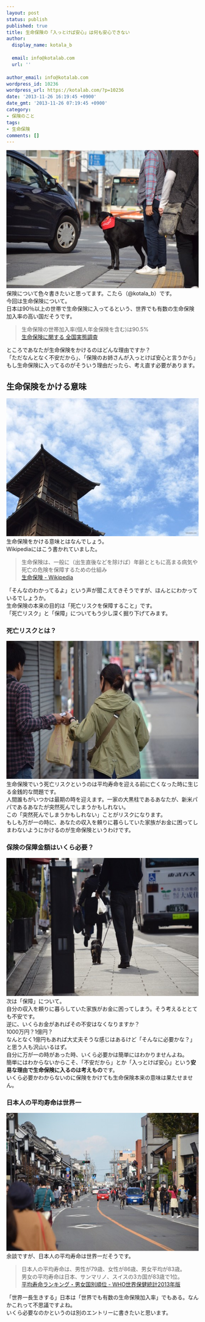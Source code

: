 ```yaml
---
layout: post
status: publish
published: true
title: 生命保険の「入っとけば安心」は何も安心できない
author:
  display_name: kotala_b

  email: info@kotalab.com
  url: ''

author_email: info@kotalab.com
wordpress_id: 10236
wordpress_url: https://kotalab.com/?p=10236
date: '2013-11-26 16:19:45 +0900'
date_gmt: '2013-11-26 07:19:45 +0900'
category:
- 保険のこと
tags:
- 生命保険
comments: []
---
```

<p><img src="/wp-content/uploads/insurancecannotfeelrelieved_131126_01-546x361.jpg" alt="insurancecannotfeelrelieved_131126_01" width="546" height="361" class="alignnone size-large wp-image-10244" /><br />
保険について色々書きたいと思ってます。こたら（@kotala_b）です。<br />
今回は生命保険について。<br />
日本は90％以上の世帯で生命保険に入ってるという、世界でも有数の生命保険加入率の高い国だそうです。</p>
<blockquote><p>生命保険の世帯加入率(個人年金保険を含む)は90.5%<br />
<a href="http://www.jili.or.jp/press/2012/pdf/h24_zenkoku.pdf" target="_blank">生命保険に関する 全国実態調査</a><span class="removed_link" title="b.hatena.ne.jp/entry/http://www.jili.or.jp/press/2012/pdf/h24_zenkoku.pdf"><img border="0" src="https://b.hatena.ne.jp/entry/image/http://www.jili.or.jp/press/2012/pdf/h24_zenkoku.pdf" alt="" /></span>
</p></blockquote>
<p>ところであなたが生命保険をかけるのはどんな理由ですか？<br />
「ただなんとなく不安だから」、「保険のお姉さんが入っとけば安心と言うから」<br />
もし生命保険に入ってるのがそういう理由だったら、考え直す必要があります。<br />
</p>
<!--more-->
<h2>生命保険をかける意味</h2>
<p><img src="/wp-content/uploads/insurancecannotfeelrelieved_131126_02-546x361.jpg" alt="insurancecannotfeelrelieved_131126_02" width="546" height="361" class="alignnone size-large wp-image-10245" /><br />
生命保険をかける意味とはなんでしょう。<br />
Wikipediaにはこう書かれていました。</p>
<blockquote><p>
生命保険は、一般に（出生直後などを除けば）年齢とともに高まる病気や死亡の危険を保障するための仕組み<br />
<a href="https://ja.wikipedia.org/wiki/%E7%94%9F%E5%91%BD%E4%BF%9D%E9%99%BA#.E7.94.9F.E5.91.BD.E4.BF.9D.E9.99.BA.E8.B1.86.E7.9F.A5.E8.AD.98" target="_blank">生命保険 - Wikipedia</a><a href="https://b.hatena.ne.jp/entry/https://ja.wikipedia.org/wiki/%E7%94%9F%E5%91%BD%E4%BF%9D%E9%99%BA#.E7.94.9F.E5.91.BD.E4.BF.9D.E9.99.BA.E8.B1.86.E7.9F.A5.E8.AD.98" target="_blank"><img border="0" src="https://b.hatena.ne.jp/entry/image/https://ja.wikipedia.org/wiki/%E7%94%9F%E5%91%BD%E4%BF%9D%E9%99%BA#.E7.94.9F.E5.91.BD.E4.BF.9D.E9.99.BA.E8.B1.86.E7.9F.A5.E8.AD.98" alt="" /></a>
</p></blockquote>
<p>「そんなのわかってるよ」という声が聞こえてきそうですが、ほんとにわかっているでしょうか。<br />
生命保険の本来の目的は「死亡リスクを保障すること」です。<br />
「死亡リスク」と「保障」についてもう少し深く掘り下げてみます。</p>
<h3>死亡リスクとは？</h3>
<p><img src="/wp-content/uploads/insurancecannotfeelrelieved_131126_03-546x361.jpg" alt="insurancecannotfeelrelieved_131126_03" width="546" height="361" class="alignnone size-large wp-image-10246" /><br />
生命保険でいう死亡リスクというのは平均寿命を迎える前に亡くなった時に生じる<span class="b">金銭的な問題</span>です。<br />
人間誰もがいつかは最期の時を迎えます。一家の大黒柱であるあなたが、新米パパであるあなたが突然死んでしまうかもしれない。<br />
この「突然死んでしまうかもしれない」ことがリスクになります。<br />
もしも万が一の時に、<span class="b">あなたの収入を頼りに暮らしていた家族がお金に困ってしまわないようにかけるのが生命保険</span>というわけです。</p>
<h3>保険の保障金額はいくら必要？</h3>
<p><img src="/wp-content/uploads/insurancecannotfeelrelieved_131126_04-546x361.jpg" alt="insurancecannotfeelrelieved_131126_04" width="546" height="361" class="alignnone size-large wp-image-10247" /><br />
次は「保障」について。<br />
自分の収入を頼りに暮らしていた家族がお金に困ってしまう。そう考えるととても不安です。<br />
逆に、いくらお金があればその不安はなくなりますか？<br />
1000万円？1億円？<br />
なんとなく1億円もあれば大丈夫そうな感じはあるけど「そんなに必要かな？」と思う人も沢山いるはず。<br />
自分に万が一の時があった時、<span class="b">いくら必要かは簡単にはわかりません</span>よね。<br />
簡単にはわからないからこそ、「不安だから」とか「入っとけば安心」という<strong>安易な理由で生命保険に入るのは考えもの</strong>です。<br />
いくら必要かわからないのに保険をかけても生命保険本来の意味は果たせません。</p>
<h3>日本人の平均寿命は世界一</h3>
<p><img src="/wp-content/uploads/insurancecannotfeelrelieved_131126_05-546x361.jpg" alt="insurancecannotfeelrelieved_131126_05" width="546" height="361" class="alignnone size-large wp-image-10248" /><br />
余談ですが、日本人の平均寿命は世界一だそうです。</p>
<blockquote><p>日本人の平均寿命は、男性が79歳、女性が86歳、男女平均が83歳。<br />
男女の平均寿命は日本、サンマリノ、スイスの3カ国が83歳で1位。<br />
<a href="http://memorva.jp/ranking/unfpa/who_2013_life_expectancy.php" target="_blank">平均寿命ランキング・男女国別順位 - WHO世界保健統計2013年版</a><span class="removed_link" title="b.hatena.ne.jp/entry/http://memorva.jp/ranking/unfpa/who_2013_life_expectancy.php"><img border="0" src="https://b.hatena.ne.jp/entry/image/http://memorva.jp/ranking/unfpa/who_2013_life_expectancy.php" alt="" /></span></p></blockquote>
<p>「世界一長生きする」日本は「世界でも有数の生命保険加入率」でもある。なんかこれって不思議ですよね。<br />
いくら必要なのかというのは別のエントリーに書きたいと思います。</p>
